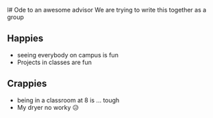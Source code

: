 l# Ode to an awesome advisor
We are trying to write this together as a group


## Happies

- seeing everybody on campus is fun
- Projects in classes are fun

## Crappies

- being in a classroom at 8 is ... tough
- My dryer no worky 😥
